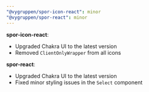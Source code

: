 ```yaml
---
"@vygruppen/spor-icon-react": minor
"@vygruppen/spor-react": minor
---
```


**spor-icon-react**:

- Upgraded Chakra UI to the latest version
- Removed `ClientOnlyWrapper` from all icons

**spor-react**:

- Upgraded Chakra UI to the latest version
- Fixed minor styling issues in the `Select` component

